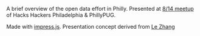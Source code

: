 A brief overview of the open data effort in Philly. Presented at [8/14 meetup](http://www.meetup.com/Hacks-Hackers-Philadelphia/events/75469142/) of Hacks Hackers Philadelphia & PhillyPUG.

Made with [impress.js](https://github.com/bartaz/impress.js). Presentation concept derived from [Le Zhang](https://github.com/leisms/IntroToNode) 
